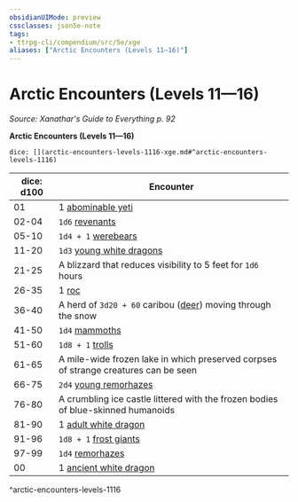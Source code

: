 ```yaml
---
obsidianUIMode: preview
cssclasses: json5e-note
tags:
- ttrpg-cli/compendium/src/5e/xge
aliases: ["Arctic Encounters (Levels 11—16)"]
---
```

# Arctic Encounters (Levels 11—16)
*Source: Xanathar's Guide to Everything p. 92* 

**Arctic Encounters (Levels 11—16)**

`dice: [](arctic-encounters-levels-1116-xge.md#^arctic-encounters-levels-1116)`

| dice: d100 | Encounter |
|------------|-----------|
| 01 | 1 [abominable yeti](2-Mechanics/CLI/bestiary/monstrosity/abominable-yeti-xmm.md) |
| 02-04 | `1d6` [revenants](2-Mechanics/CLI/bestiary/undead/revenant-xmm.md) |
| 05-10 | `1d4 + 1` [werebears](2-Mechanics/CLI/bestiary/monstrosity/werebear-xmm.md) |
| 11-20 | `1d3` [young white dragons](2-Mechanics/CLI/bestiary/dragon/young-white-dragon-xmm.md) |
| 21-25 | A blizzard that reduces visibility to 5 feet for `1d6` hours |
| 26-35 | 1 [roc](2-Mechanics/CLI/bestiary/monstrosity/roc-xmm.md) |
| 36-40 | A herd of `3d20 + 60` caribou ([deer](2-Mechanics/CLI/bestiary/beast/deer-xmm.md)) moving through the snow |
| 41-50 | `1d4` [mammoths](2-Mechanics/CLI/bestiary/beast/mammoth-xmm.md) |
| 51-60 | `1d8 + 1` [trolls](2-Mechanics/CLI/bestiary/giant/troll-xmm.md) |
| 61-65 | A mile-wide frozen lake in which preserved corpses of strange creatures can be seen |
| 66-75 | `2d4` [young remorhazes](2-Mechanics/CLI/bestiary/monstrosity/young-remorhaz-xmm.md) |
| 76-80 | A crumbling ice castle littered with the frozen bodies of blue-skinned humanoids |
| 81-90 | 1 [adult white dragon](2-Mechanics/CLI/bestiary/dragon/adult-white-dragon-xmm.md) |
| 91-96 | `1d8 + 1` [frost giants](2-Mechanics/CLI/bestiary/giant/frost-giant-xmm.md) |
| 97-99 | `1d4` [remorhazes](2-Mechanics/CLI/bestiary/monstrosity/remorhaz-xmm.md) |
| 00 | 1 [ancient white dragon](2-Mechanics/CLI/bestiary/dragon/ancient-white-dragon-xmm.md) |
^arctic-encounters-levels-1116